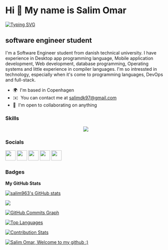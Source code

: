 Hi 👋 My name is Salim Omar
===========================
[![Typing SVG](https://readme-typing-svg.herokuapp.com?font=Permanent+Marker&color=1868F7&background=A0DFFF00&lines=Welcome+to+my+github%2C++I'm+Salim+Omar)](https://git.io/typing-svg)


software engineer student
-------------------------

I'm a Software Engineer student from danish technical university. I have experience in Desktop app programming language, Mobile application development, Web development, database programming, Operating systems and little experience in compiler languages. I'm so intressted in technology, especially when it's come to programming languages, DevOps and full-stack.

* 🌍  I'm based in Copenhagen
* ✉️  You can contact me at [salimdk97@gmail.com](mailto:salimdk97@gmail.com)
* 🤝  I'm open to collaborating on anything

### Skills



<p align="center">
  <a href="https://skillicons.dev">
    <img src="https://skillicons.dev/icons?i=java,kotlin,c,cs,dotnet,mysql,nginx,nodejs,html,css,js,react,linux,docker,r,tensorflow,cloudflare,figma,androidstudio,idea,v,visualstudio,vscode,github,git,discord"/>
  </a>
</p>



### Socials

<p align="left"> <a href="https://discord.com/users/salim#2924" target="_blank" rel="noreferrer"><img src="https://raw.githubusercontent.com/danielcranney/readme-generator/main/public/icons/socials/discord.svg" width="32" height="32" /></a> <a href="https://www.facebook.com/profile.php?id=100054571195546" target="_blank" rel="noreferrer"><img src="https://raw.githubusercontent.com/danielcranney/readme-generator/main/public/icons/socials/facebook.svg" width="32" height="32" /></a> <a href="https://www.github.com/salim963" target="_blank" rel="noreferrer"><img src="https://raw.githubusercontent.com/danielcranney/readme-generator/main/public/icons/socials/github.svg" width="32" height="32" /></a> <a href="http://www.instagram.com/salim_0045" target="_blank" rel="noreferrer"><img src="https://raw.githubusercontent.com/danielcranney/readme-generator/main/public/icons/socials/instagram.svg" width="32" height="32" /></a> <a href="https://www.linkedin.com/in/salim-omar-097199238/" target="_blank" rel="noreferrer"><img src="https://raw.githubusercontent.com/danielcranney/readme-generator/main/public/icons/socials/linkedin.svg" width="32" height="32" /></a></p>

### Badges

<b>My GitHub Stats</b>

<a href="http://www.github.com/salim963"><img src="https://github-readme-stats.vercel.app/api?username=salim963&show_icons=true&hide=issues,&count_private=true&title_color=0891b2&text_color=ffffff&icon_color=0891b2&bg_color=1c1917&hide_border=true&show_icons=true" alt="salim963's GitHub stats" /></a>

<a href="http://www.github.com/salim963"><img src="https://github-readme-streak-stats.herokuapp.com/?user=salim963&stroke=ffffff&background=1c1917&ring=0891b2&fire=0891b2&currStreakNum=ffffff&currStreakLabel=0891b2&sideNums=ffffff&sideLabels=ffffff&dates=ffffff&hide_border=true" /></a>

<a href="http://www.github.com/salim963"><img src="https://activity-graph.herokuapp.com/graph?username=salim963&bg_color=1c1917&color=ffffff&line=0891b2&point=ffffff&area_color=1c1917&area=true&hide_border=true&custom_title=GitHub%20Commits%20Graph" alt="GitHub Commits Graph" /></a>

<a href="https://github.com/salim963" align="left"><img src="https://github-readme-stats.vercel.app/api/top-langs/?username=salim963&langs_count=10&title_color=0891b2&text_color=ffffff&icon_color=0891b2&bg_color=1c1917&hide_border=true&locale=en&custom_title=Top%20%Languages" alt="Top Languages" /></a>

[![Contribution Stats](https://github-contribution-stats.vercel.app/api/?username=lorddashme)](https://github.com/LordDashMe/github-contribution-stats/)

 
[![Salim Omar, Welcome to my github :)](https://pimp-my-readme.webapp.io/pimp-my-readme/wavy-banner?subtitle=Welcome%20to%20my%20github%20%3A%29&title=Salim%20Omar)](https://pimp-my-readme.webapp.io)








